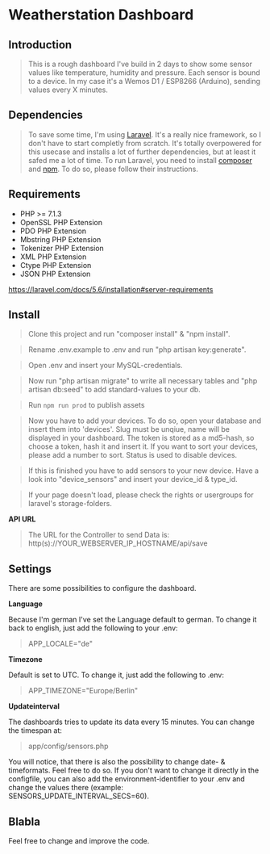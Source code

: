 # Weatherstation Dashboard

## Introduction

> This is a rough dashboard I've build in 2 days to show some sensor values like temperature, humidity and pressure. Each sensor is bound to a device. In my case it's a Wemos D1 / ESP8266 (Arduino), sending values every X minutes.

## Dependencies

> To save some time, I'm using [Laravel](https://laravel.com). It's a really nice framework, so I don't have to start completly from scratch. It's totally overpowered for this usecase and installs a lot of further dependencies, but at least it safed me a lot of time. 
To run Laravel, you need to install [composer](https://getcomposer.org/download/) and [npm](https://nodejs.org/en/download/). To do so, please follow their instructions.

## Requirements
- PHP >= 7.1.3
- OpenSSL PHP Extension
- PDO PHP Extension
- Mbstring PHP Extension
- Tokenizer PHP Extension
- XML PHP Extension
- Ctype PHP Extension
- JSON PHP Extension

https://laravel.com/docs/5.6/installation#server-requirements

## Install

> Clone this project and run "composer install" & "npm install".

> Rename .env.example to .env and run "php artisan key:generate". 
 
> Open .env and insert your MySQL-credentials.  

> Now run "php artisan migrate" to write all necessary tables and "php artisan db:seed" to add standard-values to your db.

> Run `npm run prod` to publish assets
  
> Now you have to add your devices. To do so, open your database and insert them into 'devices'. Slug must be unqiue, name will be displayed in your dashboard. The token is stored as a md5-hash, so choose a token, hash it and insert it. If you want to sort your devices, please add a number to sort. Status is used to disable devices.  

> If this is finished you have to add sensors to your new device. Have a look into "device_sensors" and insert your device_id & type_id.  

> If your page doesn't load, please check the rights or usergroups for laravel's storage-folders.

__API URL__
> The URL for the Controller to send Data is: http(s)://YOUR_WEBSERVER_IP_HOSTNAME/api/save

## Settings

There are some possibilities to configure the dashboard.

__Language__  

Because I'm german I've set the Language default to german. To change it back to english, just add the following to your .env:
> APP_LOCALE="de"

__Timezone__  

Default is set to UTC. To change it, just add the following to .env:
> APP_TIMEZONE="Europe/Berlin"

__Updateinterval__  

The dashboards tries to update its data every 15 minutes. You can change the timespan at:
> app/config/sensors.php 

You will notice, that there is also the possibility to change date- & timeformats. Feel free to do so.
If you don't want to change it directly in the configfile, you can also add the environment-identifier to your .env and change the values there (example: SENSORS_UPDATE_INTERVAL_SECS=60).


## Blabla
Feel free to change and improve the code. 
